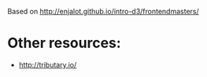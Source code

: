 Based on http://enjalot.github.io/intro-d3/frontendmasters/

# Other resources:

- http://tributary.io/
